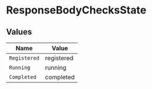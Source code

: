 # ResponseBodyChecksState


## Values

| Name         | Value        |
| ------------ | ------------ |
| `Registered` | registered   |
| `Running`    | running      |
| `Completed`  | completed    |